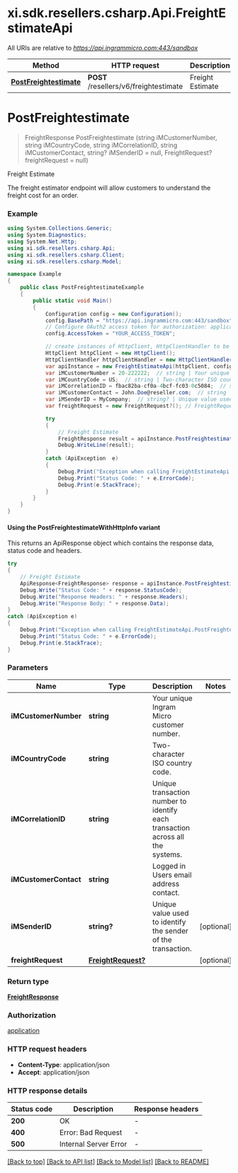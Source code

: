 # xi.sdk.resellers.csharp.Api.FreightEstimateApi

All URIs are relative to *https://api.ingrammicro.com:443/sandbox*

| Method | HTTP request | Description |
|--------|--------------|-------------|
| [**PostFreightestimate**](FreightEstimateApi.md#postfreightestimate) | **POST** /resellers/v6/freightestimate | Freight Estimate |

<a id="postfreightestimate"></a>
# **PostFreightestimate**
> FreightResponse PostFreightestimate (string iMCustomerNumber, string iMCountryCode, string iMCorrelationID, string iMCustomerContact, string? iMSenderID = null, FreightRequest? freightRequest = null)

Freight Estimate

The freight estimator endpoint will allow customers to understand the freight cost for an order.

### Example
```csharp
using System.Collections.Generic;
using System.Diagnostics;
using System.Net.Http;
using xi.sdk.resellers.csharp.Api;
using xi.sdk.resellers.csharp.Client;
using xi.sdk.resellers.csharp.Model;

namespace Example
{
    public class PostFreightestimateExample
    {
        public static void Main()
        {
            Configuration config = new Configuration();
            config.BasePath = "https://api.ingrammicro.com:443/sandbox";
            // Configure OAuth2 access token for authorization: application
            config.AccessToken = "YOUR_ACCESS_TOKEN";

            // create instances of HttpClient, HttpClientHandler to be reused later with different Api classes
            HttpClient httpClient = new HttpClient();
            HttpClientHandler httpClientHandler = new HttpClientHandler();
            var apiInstance = new FreightEstimateApi(httpClient, config, httpClientHandler);
            var iMCustomerNumber = 20-222222;  // string | Your unique Ingram Micro customer number.
            var iMCountryCode = US;  // string | Two-character ISO country code.
            var iMCorrelationID = fbac82ba-cf0a-4bcf-fc03-0c5084;  // string | Unique transaction number to identify each transaction across all the systems.
            var iMCustomerContact = John.Doe@reseller.com;  // string | Logged in Users email address contact.
            var iMSenderID = MyCompany;  // string? | Unique value used to identify the sender of the transaction. (optional) 
            var freightRequest = new FreightRequest?(); // FreightRequest? |  (optional) 

            try
            {
                // Freight Estimate
                FreightResponse result = apiInstance.PostFreightestimate(iMCustomerNumber, iMCountryCode, iMCorrelationID, iMCustomerContact, iMSenderID, freightRequest);
                Debug.WriteLine(result);
            }
            catch (ApiException  e)
            {
                Debug.Print("Exception when calling FreightEstimateApi.PostFreightestimate: " + e.Message);
                Debug.Print("Status Code: " + e.ErrorCode);
                Debug.Print(e.StackTrace);
            }
        }
    }
}
```

#### Using the PostFreightestimateWithHttpInfo variant
This returns an ApiResponse object which contains the response data, status code and headers.

```csharp
try
{
    // Freight Estimate
    ApiResponse<FreightResponse> response = apiInstance.PostFreightestimateWithHttpInfo(iMCustomerNumber, iMCountryCode, iMCorrelationID, iMCustomerContact, iMSenderID, freightRequest);
    Debug.Write("Status Code: " + response.StatusCode);
    Debug.Write("Response Headers: " + response.Headers);
    Debug.Write("Response Body: " + response.Data);
}
catch (ApiException e)
{
    Debug.Print("Exception when calling FreightEstimateApi.PostFreightestimateWithHttpInfo: " + e.Message);
    Debug.Print("Status Code: " + e.ErrorCode);
    Debug.Print(e.StackTrace);
}
```

### Parameters

| Name | Type | Description | Notes |
|------|------|-------------|-------|
| **iMCustomerNumber** | **string** | Your unique Ingram Micro customer number. |  |
| **iMCountryCode** | **string** | Two-character ISO country code. |  |
| **iMCorrelationID** | **string** | Unique transaction number to identify each transaction across all the systems. |  |
| **iMCustomerContact** | **string** | Logged in Users email address contact. |  |
| **iMSenderID** | **string?** | Unique value used to identify the sender of the transaction. | [optional]  |
| **freightRequest** | [**FreightRequest?**](FreightRequest?.md) |  | [optional]  |

### Return type

[**FreightResponse**](FreightResponse.md)

### Authorization

[application](../README.md#application)

### HTTP request headers

 - **Content-Type**: application/json
 - **Accept**: application/json


### HTTP response details
| Status code | Description | Response headers |
|-------------|-------------|------------------|
| **200** | OK |  -  |
| **400** | Error: Bad Request |  -  |
| **500** | Internal Server Error |  -  |

[[Back to top]](#) [[Back to API list]](../README.md#documentation-for-api-endpoints) [[Back to Model list]](../README.md#documentation-for-models) [[Back to README]](../README.md)


